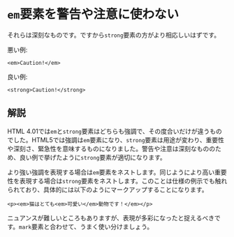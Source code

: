 # `em`要素を警告や注意に使わない

それらは深刻なものです。ですから`strong`要素の方がより相応しいはずです。

悪い例:

    <em>Caution!</em>

良い例:

    <strong>Caution!</strong>


## 解説

HTML 4.01では`em`と`strong`要素はどちらも強調で、その度合いだけが違うものでした。HTML5では強調は`em`要素になり、`strong`要素は用途が変わり、重要性や深刻さ、緊急性を意味するものになりました。警告や注意は深刻なもののため、良い例で挙げたように`strong`要素が適切になります。

より強い強調を表現する場合は`em`要素をネストします。同じようにより高い重要性を表現する場合は`strong`要素をネストします。このことは仕様の例示でも触れられており、具体的には以下のようにマークアップすることになります。

    <p><em>猫はとても<em>可愛い</em>動物です！</em></p>

ニュアンスが難しいところもありますが、表現が多彩になったと捉えるべきです。`mark`要素と合わせて、うまく使い分けましょう。
